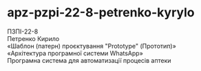 # apz-pzpi-22-8-petrenko-kyrylo  
ПЗПІ-22-8  
Петренко Кирило  
«Шаблон (патерн) проєктування "Prototype" (Прототип)»  
«Архітектура програмної системи WhatsApp»  
Програмна система для автоматизації процесів аптеки  
